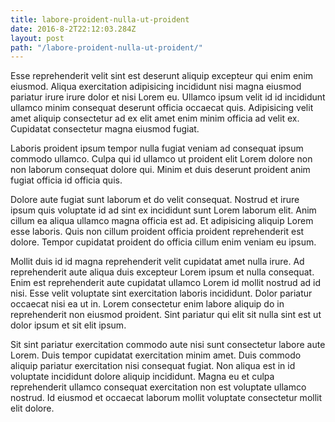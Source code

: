 ```yaml
---
title: labore-proident-nulla-ut-proident
date: 2016-8-2T22:12:03.284Z
layout: post
path: "/labore-proident-nulla-ut-proident/"
---
```


Esse reprehenderit velit sint est deserunt aliquip excepteur qui enim enim eiusmod. Aliqua exercitation adipisicing incididunt nisi magna eiusmod pariatur irure irure dolor et nisi Lorem eu. Ullamco ipsum velit id id incididunt ullamco minim consequat deserunt officia occaecat quis. Adipisicing velit amet aliquip consectetur ad ex elit amet enim minim officia ad velit ex. Cupidatat consectetur magna eiusmod fugiat.

Laboris proident ipsum tempor nulla fugiat veniam ad consequat ipsum commodo ullamco. Culpa qui id ullamco ut proident elit Lorem dolore non non laborum consequat dolore qui. Minim et duis deserunt proident anim fugiat officia id officia quis.

Dolore aute fugiat sunt laborum et do velit consequat. Nostrud et irure ipsum quis voluptate id ad sint ex incididunt sunt Lorem laborum elit. Anim cillum ea aliqua ullamco magna officia est ad. Et adipisicing aliquip Lorem esse laboris. Quis non cillum proident officia proident reprehenderit est dolore. Tempor cupidatat proident do officia cillum enim veniam eu ipsum.

Mollit duis id id magna reprehenderit velit cupidatat amet nulla irure. Ad reprehenderit aute aliqua duis excepteur Lorem ipsum et nulla consequat. Enim est reprehenderit aute cupidatat ullamco Lorem id mollit nostrud ad id nisi. Esse velit voluptate sint exercitation laboris incididunt. Dolor pariatur occaecat nisi ea ut in. Lorem consectetur enim labore aliquip do in reprehenderit non eiusmod proident. Sint pariatur qui elit sit nulla sint est ut dolor ipsum et sit elit ipsum.

Sit sint pariatur exercitation commodo aute nisi sunt consectetur labore aute Lorem. Duis tempor cupidatat exercitation minim amet. Duis commodo aliquip pariatur exercitation nisi consequat fugiat. Non aliqua est in id voluptate incididunt dolore aliquip incididunt. Magna eu et culpa reprehenderit ullamco consequat exercitation non est voluptate ullamco nostrud. Id eiusmod et occaecat laborum mollit voluptate consectetur mollit elit dolore.